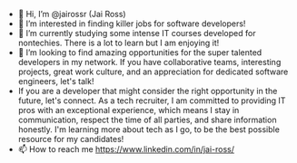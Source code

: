 - 👋 Hi, I’m @jairossr  (Jai Ross)
- 👀 I’m interested in finding killer jobs for software developers!  
- 🌱 I’m currently studying some intense IT courses developed for nontechies.  There is a lot to learn but I am enjoying it!  
- 💞️ I’m looking to find amazing opportunities for the super talented developers in my network. If you have collaborative teams, interesting projects, great work culture, and an appreciation for dedicated software engineers, let's talk!  
-    If you are a developer that might consider the right opportunity in the future, let's connect.  As a tech recruiter, I am committed to providing IT pros with an exceptional experience, which means I stay in communication, respect the time of all parties, and share information honestly.  I'm learning more about tech as I go, to be the best possible resource for my candidates!
- 📫 How to reach me https://www.linkedin.com/in/jai-ross/

<!---
jairossr/jairossr is a ✨ special ✨ repository because its `README.md` (this file) appears on your GitHub profile.
You can click the Preview link to take a look at your changes.
--->
